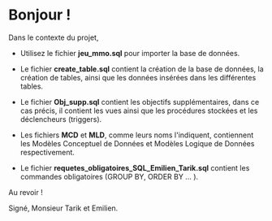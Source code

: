 # Bonjour !

Dans le contexte du projet,

- Utilisez le fichier **jeu_mmo.sql** pour importer la base de données.

- Le fichier **create_table.sql** contient la création de la base de données, la création de tables, ainsi que les données insérées dans les différentes tables.

- Le fichier **Obj_supp.sql** contient les objectifs supplémentaires, dans ce cas précis, il contient les vues ainsi que les procédures stockées et les déclencheurs (triggers).

- Les fichiers **MCD** et **MLD**, comme leurs noms l'indiquent, contiennent les Modèles Conceptuel de Données et Modèles Logique de Données respectivement.

- Le fichier **requetes_obligatoires_SQL_Emilien_Tarik.sql** contient les commandes obligatoires (GROUP BY, ORDER BY ... ).

Au revoir !

Signé,
Monsieur Tarik et Emilien.
